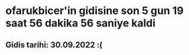 # ofarukbicer'in gidisine son 5 gun 19 saat 56 dakika 56 saniye kaldi

## Gidis tarihi: 30.09.2022 :(